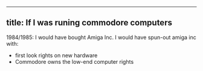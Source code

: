----
title: If I was runing commodore computers
----


1984/1985:
I would have bought Amiga Inc.
I would have spun-out amiga inc with:
* first look rights on new hardware
* Commodore owns the low-end computer rights

